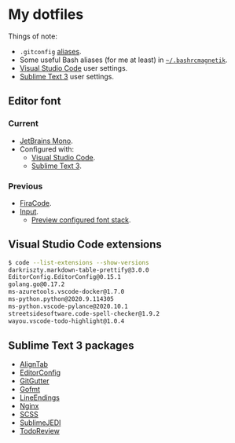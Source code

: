 # My dotfiles

Things of note:
- `.gitconfig` [aliases](.gitconfig#L34-L50).
- Some useful Bash aliases (for me at least) in [`~/.bashrcmagnetik`](.bashrcmagnetik).
- [Visual Studio Code](https://code.visualstudio.com/) user settings.
- [Sublime Text 3](https://www.sublimetext.com/3) user settings.

## Editor font

### Current
- [JetBrains Mono](https://github.com/JetBrains/JetBrainsMono).
- Configured with:
	- [Visual Studio Code](.config/Code/User/settings.json#L5-L7).
	- [Sublime Text 3](.config/sublime-text-3/Packages/User/Preferences.sublime-settings#L52-L56).

### Previous
- [FiraCode](https://github.com/tonsky/FiraCode).
- [Input](http://input.fontbureau.com/).
	- [Preview configured font stack](http://input.fontbureau.com/preview/?size=14&language=python&theme=solarized-dark&family=InputMono&width=200&weight=400&line-height=1.1&a=0&g=0&i=0&l=0&zero=0&asterisk=0&braces=0&preset=default&customize=please).

## Visual Studio Code extensions

```sh
$ code --list-extensions --show-versions
darkriszty.markdown-table-prettify@3.0.0
EditorConfig.EditorConfig@0.15.1
golang.go@0.17.2
ms-azuretools.vscode-docker@1.7.0
ms-python.python@2020.9.114305
ms-python.vscode-pylance@2020.10.1
streetsidesoftware.code-spell-checker@1.9.2
wayou.vscode-todo-highlight@1.0.4
```

## Sublime Text 3 packages
- [AlignTab](https://github.com/randy3k/AlignTab)
- [EditorConfig](https://github.com/sindresorhus/editorconfig-sublime)
- [GitGutter](https://github.com/jisaacks/GitGutter)
- [Gofmt](https://github.com/noonat/sublime-gofmt)
- [LineEndings](https://github.com/titoBouzout/LineEndings)
- [Nginx](https://github.com/brandonwamboldt/sublime-nginx)
- [SCSS](https://github.com/P233/Syntax-highlighting-for-Sass)
- [SublimeJEDI](https://github.com/srusskih/SublimeJEDI)
- [TodoReview](https://github.com/jonathandelgado/SublimeTodoReview)
